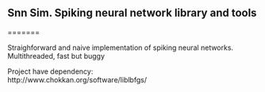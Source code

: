<h2>Snn Sim. Spiking neural network library and tools </h2>
=======

<p>Straighforward and naive implementation of spiking neural networks. <br  />
Multithreaded, fast but buggy</p>
Project have dependency: <br  />
http://www.chokkan.org/software/liblbfgs/
